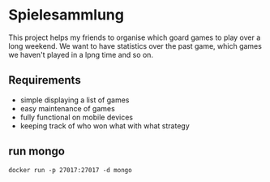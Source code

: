# Spielesammlung
This project helps my friends to organise which goard games to play over a long weekend. We want to have statistics over the past game, which games we haven't played in a lpng time and so on.

## Requirements
* simple displaying a list of games
* easy maintenance of games
* fully functional on mobile devices
* keeping track of who won what with what strategy

## run mongo
```docker run -p 27017:27017 -d mongo```